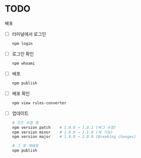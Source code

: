 # TODO

배포

- [ ] 터미널에서 로그인
  ```bash
  npm login
  ```
- [ ] 로그인 확인
  ```bash
  npm whoami
  ```
- [ ] 배포
  ```bash
  npm publish
  ```
- [ ] 배포 확인
  ```bash
  npm view rules-converter
  ```
- [ ] 업데이트
  ```bash
  # 코드 수정 후
  npm version patch    # 1.0.0 → 1.0.1 (버그 수정)
  npm version minor    # 1.0.0 → 1.1.0 (새 기능)
  npm version major    # 1.0.0 → 2.0.0 (Breaking changes)

  # 그 후 재배포
  npm publish
  ```
